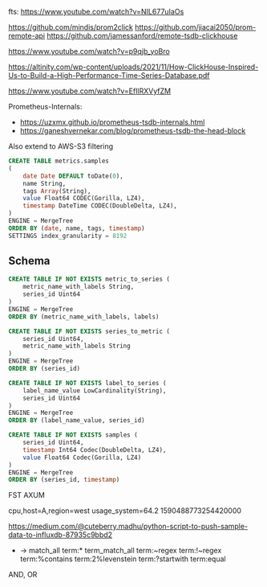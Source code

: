 


fts: https://www.youtube.com/watch?v=NIL677uIaOs


https://github.com/mindis/prom2click
https://github.com/jiacai2050/prom-remote-api
https://github.com/jamessanford/remote-tsdb-clickhouse

https://www.youtube.com/watch?v=p9qjb_yoBro

https://altinity.com/wp-content/uploads/2021/11/How-ClickHouse-Inspired-Us-to-Build-a-High-Performance-Time-Series-Database.pdf

https://www.youtube.com/watch?v=EfIlRXVyfZM

Prometheus-Internals:
- https://uzxmx.github.io/prometheus-tsdb-internals.html
- https://ganeshvernekar.com/blog/prometheus-tsdb-the-head-block


Also extend to AWS-S3 filtering

```SQL
CREATE TABLE metrics.samples
(
    date Date DEFAULT toDate(0),
    name String,
    tags Array(String),
    value Float64 CODEC(Gorilla, LZ4),
    timestamp DateTime CODEC(DoubleDelta, LZ4),   
)
ENGINE = MergeTree
ORDER BY (date, name, tags, timestamp)
SETTINGS index_granularity = 8192
```


## Schema

```SQL
CREATE TABLE IF NOT EXISTS metric_to_series (
    metric_name_with_labels String, 
    series_id Uint64
)
ENGINE = MergeTree
ORDER BY (metric_name_with_labels, labels)

CREATE TABLE IF NOT EXISTS series_to_metric (
    series_id Uint64, 
    metric_name_with_labels String
) 
ENGINE = MergeTree
ORDER BY (series_id)

CREATE TABLE IF NOT EXISTS label_to_series (
    label_name_value LowCardinality(String), 
    series_id Uint64
) 
ENGINE = MergeTree
ORDER BY (label_name_value, series_id)

CREATE TABLE IF NOT EXISTS samples (
    series_id Uint64, 
    timestamp Int64 Codec(DoubleDelta, LZ4), 
    value Float64 Codec(Gorilla, LZ4)
) 
ENGINE = MergeTree
ORDER BY (series_id, timestamp)
```

FST
AXUM

cpu,host=A,region=west usage_system=64.2 1590488773254420000

https://medium.com/@cuteberry.madhu/python-script-to-push-sample-data-to-influxdb-87935c9bbd2



* -> match_all
term:* term_match_all
term:~regex
term:!~regex
term:%contains
term:2%levenstein
term:?startwith
term:equal

AND, OR
